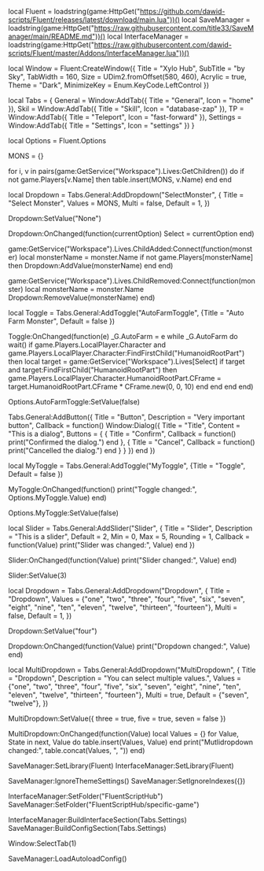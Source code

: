 local Fluent = loadstring(game:HttpGet("https://github.com/dawid-scripts/Fluent/releases/latest/download/main.lua"))()
local SaveManager = loadstring(game:HttpGet("https://raw.githubusercontent.com/title33/SaveManager/main/README.md"))()
local InterfaceManager = loadstring(game:HttpGet("https://raw.githubusercontent.com/dawid-scripts/Fluent/master/Addons/InterfaceManager.lua"))()

local Window = Fluent:CreateWindow({
    Title = "Xylo Hub",
    SubTitle = "by Sky",
    TabWidth = 160,
    Size = UDim2.fromOffset(580, 460),
    Acrylic = true,
    Theme = "Dark",
    MinimizeKey = Enum.KeyCode.LeftControl
})

local Tabs = {
    General = Window:AddTab({ Title = "General", Icon = "home" }),
    Skil = Window:AddTab({ Title = "Skill", Icon = "database-zap" }),
    TP = Window:AddTab({ Title = "Teleport", Icon = "fast-forward" }),
    Settings = Window:AddTab({ Title = "Settings", Icon = "settings" })
}

local Options = Fluent.Options

MONS = {}

for i, v in pairs(game:GetService("Workspace").Lives:GetChildren()) do
    if not game.Players[v.Name] then
        table.insert(MONS, v.Name)
    end
end

local Dropdown = Tabs.General:AddDropdown("SelectMonster", {
    Title = "Select Monster",
    Values = MONS,
    Multi = false,
    Default = 1,
})

Dropdown:SetValue("None")

Dropdown:OnChanged(function(currentOption)
    Select = currentOption
end)

game:GetService("Workspace").Lives.ChildAdded:Connect(function(monster)
    local monsterName = monster.Name
    if not game.Players[monsterName] then
        Dropdown:AddValue(monsterName)
    end
end)

game:GetService("Workspace").Lives.ChildRemoved:Connect(function(monster)
    local monsterName = monster.Name
    Dropdown:RemoveValue(monsterName)
end)

local Toggle = Tabs.General:AddToggle("AutoFarmToggle", {Title = "Auto Farm Monster", Default = false })

Toggle:OnChanged(function(e)
    _G.AutoFarm = e
    while _G.AutoFarm do
        wait()
        if game.Players.LocalPlayer.Character and game.Players.LocalPlayer.Character:FindFirstChild("HumanoidRootPart") then
            local target = game:GetService("Workspace").Lives[Select]
            if target and target:FindFirstChild("HumanoidRootPart") then
                game.Players.LocalPlayer.Character.HumanoidRootPart.CFrame = target.HumanoidRootPart.CFrame * CFrame.new(0, 0, 10)
            end
        end
    end
end)

Options.AutoFarmToggle:SetValue(false)

Tabs.General:AddButton({
    Title = "Button",
    Description = "Very important button",
    Callback = function()
        Window:Dialog({
            Title = "Title",
            Content = "This is a dialog",
            Buttons = {
                {
                    Title = "Confirm",
                    Callback = function()
                        print("Confirmed the dialog.")
                    end
                },
                {
                    Title = "Cancel",
                    Callback = function()
                        print("Cancelled the dialog.")
                    end
                }
            }
        })
    end
})

local MyToggle = Tabs.General:AddToggle("MyToggle", {Title = "Toggle", Default = false })

MyToggle:OnChanged(function()
    print("Toggle changed:", Options.MyToggle.Value)
end)

Options.MyToggle:SetValue(false)

local Slider = Tabs.General:AddSlider("Slider", {
    Title = "Slider",
    Description = "This is a slider",
    Default = 2,
    Min = 0,
    Max = 5,
    Rounding = 1,
    Callback = function(Value)
        print("Slider was changed:", Value)
    end
})

Slider:OnChanged(function(Value)
    print("Slider changed:", Value)
end)

Slider:SetValue(3)

local Dropdown = Tabs.General:AddDropdown("Dropdown", {
    Title = "Dropdown",
    Values = {"one", "two", "three", "four", "five", "six", "seven", "eight", "nine", "ten", "eleven", "twelve", "thirteen", "fourteen"},
    Multi = false,
    Default = 1,
})

Dropdown:SetValue("four")

Dropdown:OnChanged(function(Value)
    print("Dropdown changed:", Value)
end)

local MultiDropdown = Tabs.General:AddDropdown("MultiDropdown", {
    Title = "Dropdown",
    Description = "You can select multiple values.",
    Values = {"one", "two", "three", "four", "five", "six", "seven", "eight", "nine", "ten", "eleven", "twelve", "thirteen", "fourteen"},
    Multi = true,
    Default = {"seven", "twelve"},
})

MultiDropdown:SetValue({
    three = true,
    five = true,
    seven = false
})

MultiDropdown:OnChanged(function(Value)
    local Values = {}
    for Value, State in next, Value do
        table.insert(Values, Value)
    end
    print("Mutlidropdown changed:", table.concat(Values, ", "))
end)

SaveManager:SetLibrary(Fluent)
InterfaceManager:SetLibrary(Fluent)

SaveManager:IgnoreThemeSettings()
SaveManager:SetIgnoreIndexes({})

InterfaceManager:SetFolder("FluentScriptHub")
SaveManager:SetFolder("FluentScriptHub/specific-game")

InterfaceManager:BuildInterfaceSection(Tabs.Settings)
SaveManager:BuildConfigSection(Tabs.Settings)

Window:SelectTab(1)

SaveManager:LoadAutoloadConfig()
